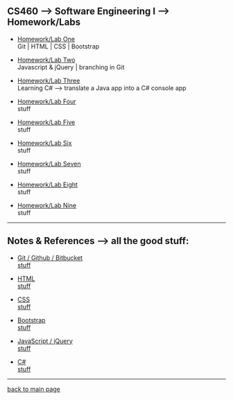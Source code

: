 ## CS460 --> Software Engineering I --> Homework/Labs
* [Homework/Lab One](https://Stormy9.github.io/CS460/hwk_01/ "Homework/Lab One")   
   Git | HTML | CSS | Bootstrap   

* [Homework/Lab Two](https://Stormy9.github.io/CS460/hwk_02/ "Homework/Lab Two")   
   Javascript & jQuery | branching in Git   
   
* [Homework/Lab Three](https://Stormy9.github.io/CS460/hwk_03/ "Homework/Lab Three")   
   Learning C# --> translate a Java app into a C# console app   

* [Homework/Lab Four](https://Stormy9.github.io/CS460/hwk_04/ "Homework/Lab Four")   
   stuff   

* [Homework/Lab Five](https://Stormy9.github.io/CS460/hwk_05/ "Homework/Lab Five")   
   stuff   

* [Homework/Lab Six](https://Stormy9.github.io/CS460/hwk_06/ "Homework/Lab Six")   
   stuff   

* [Homework/Lab Seven](https://Stormy9.github.io/CS460/hwk_07/ "Homework/Lab Seven")   
   stuff   

* [Homework/Lab Eight](https://Stormy9.github.io/CS460/hwk_08/ "Homework/Lab Eight")   
   stuff   

* [Homework/Lab Nine](https://Stormy9.github.io/CS460/hwk_09/ "Homework/Lab Nine")   
   stuff   

---

## Notes & References --> all the good stuff:
* [Git / Github / Bitbucket](https://Stormy9.github.io/CS460/references/git/ "notes for git")   
   [stuff](#git)   
   
* [HTML](https://Stormy9.github.io/CS460/references/html/ "notes for html")   
   [stuff](#html)   

* [CSS](https://Stormy9.github.io/CS460/references/css/ "notes for css")   
  [stuff](#css)   

* [Bootstrap](https://Stormy9.github.io/CS460/references/bootstrap/ "notes for bootstrap")   
   [stuff](#bootstrap)   

* [JavaScript / jQuery](https://Stormy9.github.io/CS460/references/js_jq/ "notes for Javascript & jQuery")   
   [stuff](#js_jq)   

* [C#](https://Stormy9.github.io/CS460/references/c_sharp/ "notes for C#")   
   [stuff](#c_sharp)   

---

[back to main page](https://Stormy9.github.io/ "main page")   

